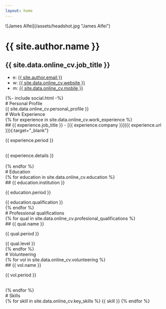 ```yaml
---
layout: home
---
```


<div class="online-cv" markdown="1">
<div class="mainDetails">
<div id="headshot" markdown="1">
![James Alfei](/assets/headshot.jpg "James Alfei")
</div>

<div id="name" markdown="1">

# {{ site.author.name }}

## {{ site.data.online_cv.job_title }}
</div>

<div id="contactDetails" markdown="1">

* e: <a href="mailto:{{ site.author.email }}" target="_blank">{{ site.author.email }}</a>
* w: <a href="{{ site.url }}">{{ site.data.online_cv.website }}</a>
* m: <a href="tel:{{ site.data.online_cv.mobile }}">{{ site.data.online_cv.mobile }}</a>

<div class="social-links">
  {%- include social.html -%}
</div>

</div>
<div class="clear"></div>
</div>

<div id="mainArea">
<section>
<article>
<div class="sectionTitle" markdown="1">
# Personal Profile
</div>

<div class="sectionContent" markdown="1">
{{ site.data.online_cv.personal_profile }}
</div>
</article>
<div class="clear"></div>
</section>


<section>
<div class="sectionTitle" markdown="1">
# Work Experience
</div>

<div class="sectionContent">
{% for experience in site.data.online_cv.work_experience %}
<article markdown="1">
## {{ experience.job_title }} - [{{ experience.company }}]({{ experience.url }}){:target="_blank"}
<p class="subDetails">{{ experience.period }}</p>
<br>
{{ experience.details }}
</article>
<br>
{% endfor %}
</div>
<div class="clear"></div>
</section>


<section>
<div class="sectionTitle" markdown="1">
# Education
</div>

<div class="sectionContent">
{% for education in site.data.online_cv.education %}
<article markdown="1">
## {{ education.institution }}
<p class="subDetails">{{ education.period }}</p>
{{ education.qualification }}
</article>
{% endfor %}

</div>
<div class="clear"></div>
</section>


<section>
<div class="sectionTitle" markdown="1">
# Professional qualifications
</div>

<div class="sectionContent">
{% for qual in site.data.online_cv.profesional_qualifications %}
<article markdown="1">
## {{ qual.name }}
<p class="subDetails">{{ qual.period }}</p>
{{ qual.level }}
</article>
{% endfor %}

</div>
<div class="clear"></div>
</section>


<section>
<div class="sectionTitle" markdown="1">
# Volunteering
</div>

<div class="sectionContent">
{% for vol in site.data.online_cv.volunteering %}
<article markdown="1">
## {{ vol.name }}
<p class="subDetails">{{ vol.period }}</p>
</article>
<br>
{% endfor %}


</div>
<div class="clear"></div>
</section>



<section>
<div class="sectionTitle" markdown="1">
# Skills
</div>

<div class="sectionContent">
<div class="keySkills" markdown="1">
{% for skill in site.data.online_cv.key_skills %}
{{ skill }}
{% endfor %}
</div>
</div>
<div class="clear"></div>
</section>

</div>
</div>

